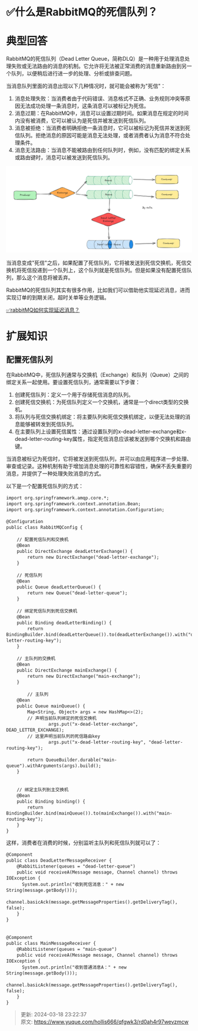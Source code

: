 # ✅什么是RabbitMQ的死信队列？

# 典型回答


RabbitMQ的死信队列（Dead Letter Queue，简称DLQ）是一种用于处理消息处理失败或无法路由的消息的机制。它允许将无法被正常消费的消息重新路由到另一个队列，以便稍后进行进一步的处理、分析或排查问题。



当消息队列里面的消息出现以下几种情况时，就可能会被称为"死信"：



1. 消息处理失败：当消费者由于代码错误、消息格式不正确、业务规则冲突等原因无法成功处理一条消息时，这条消息可以被标记为死信。
2. 消息过期：在RabbitMQ中，消息可以设置过期时间。如果消息在规定的时间内没有被消费，它可以被认为是死信并被发送到死信队列。
3. 消息被拒绝：当消费者明确拒绝一条消息时，它可以被标记为死信并发送到死信队列。拒绝消息的原因可能是消息无法处理，或者消费者认为消息不符合处理条件。
4. 消息无法路由：当消息不能被路由到任何队列时，例如，没有匹配的绑定关系或路由键时，消息可以被发送到死信队列。



![1693626681115-affdb40a-bbe2-4664-a046-a254a1893d66.png](./img/hFT5NUa2X-LwQDO6/1693626681115-affdb40a-bbe2-4664-a046-a254a1893d66-505814.png)



当消息变成"死信"之后，如果配置了死信队列，它将被发送到死信交换机，死信交换机将死信投递到一个队列上，这个队列就是死信队列。但是如果没有配置死信队列，那么这个消息将被丢弃。



RabbitMQ的死信队列其实有很多作用，比如我们可以借助他实现延迟消息，进而实现订单的到期关闭，超时关单等业务逻辑。



[✅rabbitMQ如何实现延迟消息？](https://www.yuque.com/hollis666/qfgwk3/lllwvk)



# 扩展知识


## 配置死信队列




在RabbitMQ中，死信队列通常与交换机（Exchange）和队列（Queue）之间的绑定关系一起使用。要设置死信队列，通常需要以下步骤：



1. 创建死信队列：定义一个用于存储死信消息的队列。
2. 创建死信交换机：为死信队列定义一个交换机，通常是一个direct类型的交换机。
3. 将队列与死信交换机绑定：将主要队列和死信交换机绑定，以便无法处理的消息能够被转发到死信队列。
4. 在主要队列上设置死信属性：通过设置队列的x-dead-letter-exchange和x-dead-letter-routing-key属性，指定死信消息应该被发送到哪个交换机和路由键。

当消息被标记为死信时，它将被发送到死信队列，并可以由应用程序进一步处理、审查或记录。这种机制有助于增加消息处理的可靠性和容错性，确保不丢失重要的消息，并提供了一种处理失败消息的方式。



以下是一个配置死信队列的方式：



```plain
import org.springframework.amqp.core.*;
import org.springframework.context.annotation.Bean;
import org.springframework.context.annotation.Configuration;

@Configuration
public class RabbitMQConfig {

    // 配置死信队列和交换机
    @Bean
    public DirectExchange deadLetterExchange() {
        return new DirectExchange("dead-letter-exchange");
    }

    // 死信队列
    @Bean
    public Queue deadLetterQueue() {
        return new Queue("dead-letter-queue");
    }

    // 绑定死信队列到死信交换机
    @Bean
    public Binding deadLetterBinding() {
        return BindingBuilder.bind(deadLetterQueue()).to(deadLetterExchange()).with("dead-letter-routing-key");
    }

    // 主队列的交换机
    @Bean
    public DirectExchange mainExchange() {
        return new DirectExchange("main-exchange");
    }

 		// 主队列
    @Bean
    public Queue mainQueue() {
      	Map<String, Object> args = new HashMap<>(2);
      	// 声明当前队列绑定的死信交换机 
				args.put("x-dead-letter-exchange", DEAD_LETTER_EXCHANGE);
      	// 这里声明当前队列的死信路由key 
				args.put("x-dead-letter-routing-key", "dead-letter-routing-key");

      	return QueueBuilder.durable("main-queue").withArguments(args).build();
    }


    // 绑定主队列到主交换机
    @Bean
    public Binding binding() {
        return BindingBuilder.bind(mainQueue()).to(mainExchange()).with("main-routing-key");
    }
}

```





这样，消费者在消费的时候，分别监听主队列和死信队列就可以了：



```plain
@Component 
public class DeadLetterMessageReceiver { 
    @RabbitListener(queues = "dead-letter-queue") 
    public void receiveA(Message message, Channel channel) throws IOException { 
      System.out.println("收到死信消息：" + new String(message.getBody())); 
      channel.basicAck(message.getMessageProperties().getDeliveryTag(), false); 
    } 
}


@Component 
public class MainMessageReceiver { 
    @RabbitListener(queues = "main-queue") 
    public void receiveA(Message message, Channel channel) throws IOException { 
      System.out.println("收到普通消息A：" + new String(message.getBody())); 
      channel.basicAck(message.getMessageProperties().getDeliveryTag(), false); 
    } 
}
```



> 更新: 2024-03-18 23:22:37  
> 原文: <https://www.yuque.com/hollis666/qfgwk3/rd0ah4r97wevzmcw>